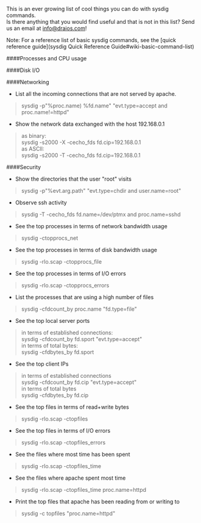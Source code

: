 This is an ever growing list of cool things you can do with sysdig commands.  
Is there anything that you would find useful and that is not in this list? Send us an email at info@draios.com!
  
Note: For a reference list of basic sysdig commands, see the [quick reference guide](sysdig Quick Reference Guide#wiki-basic-command-list)  
  
####Processes and CPU usage

####Disk I/O

####Networking
* List all the incoming connections that are not served by apache.
> sysdig -p"%proc.name) %fd.name" "evt.type=accept and proc.name!=httpd"

* Show the network data exchanged with the host 192.168.0.1  
> as binary:  
> sysdig -s2000 -X -cecho_fds fd.cip=192.168.0.1  
as ASCII:  
> sysdig -s2000 -T -cecho_fds fd.cip=192.168.0.1

####Security

* Show the directories that the user "root" visits
> sysdig -p"%evt.arg.path" "evt.type=chdir and user.name=root"


* Observe ssh activity
> sysdig -T -cecho_fds fd.name=/dev/ptmx and proc.name=sshd

* See the top processes in terms of network bandwidth usage
> sysdig -ctopprocs_net

* See the top processes in terms of disk bandwidth usage
> sysdig -rlo.scap -ctopprocs_file

* See the top processes in terms of I/O errors
> sysdig -rlo.scap -ctopprocs_errors

* List the processes that are using a high number of files
> sysdig -cfdcount_by proc.name "fd.type=file"

* See the top local server ports  
> in terms of established connections:  
> sysdig -cfdcount_by fd.sport "evt.type=accept"  
> in terms of total bytes:  
> sysdig -cfdbytes_by fd.sport

* See the top client IPs  
> in terms of established connections  
> sysdig -cfdcount_by fd.cip "evt.type=accept"  
> in terms of total bytes  
> sysdig -cfdbytes_by fd.cip

* See the top files in terms of read+write bytes
> sysdig -rlo.scap -ctopfiles

* See the top files in terms of I/O errors
> sysdig -rlo.scap -ctopfiles_errors

* See the files where most time has been spent
> sysdig -rlo.scap -ctopfiles_time

* See the files where apache spent most time
> sysdig -rlo.scap -ctopfiles_time proc.name=httpd

* Print the top files that apache has been reading from or writing to
> sysdig -c topfiles "proc.name=httpd"